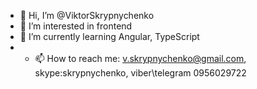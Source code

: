 - 👋 Hi, I’m @ViktorSkrypnychenko
- 👀 I’m interested in frontend
- 🌱 I’m currently learning Angular, TypeScript
- - 📫 How to reach me: v.skrypnychenko@gmail.com, skype:skrypnychenko, viber\telegram 0956029722

<!---
ViktorSkrypnychenko/ViktorSkrypnychenko is a ✨ special ✨ repository because its `README.md` (this file) appears on your GitHub profile.
You can click the Preview link to take a look at your changes.
--->
